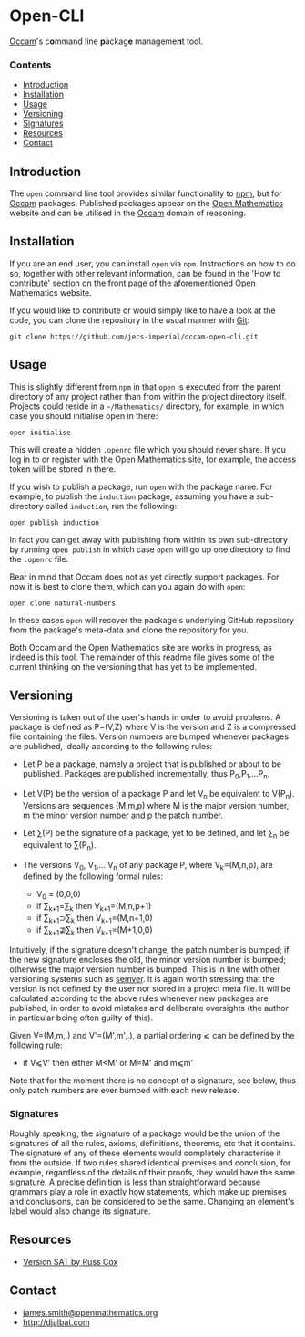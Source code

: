 # Open-CLI

[Occam](https://github.com/jecs-imperial/occam)'s c**o**mmand line **p**ackag**e** manageme**n**t tool.

### Contents

- [Introduction](#introduction)
- [Installation](#installation)
- [Usage](#usage)
- [Versioning](#versioning)
- [Signatures](#signatures)
- [Resources](#resources)
- [Contact](#contact)

## Introduction

The `open` command line tool provides similar functionality to [npm](https://www.npmjs.com/), but for [Occam](http://djalbat.com/occam) packages. Published packages appear on the [Open Mathematics](https://openmathematics.org) website and can be utilised in the [Occam](http://occam.science) domain of reasoning.

## Installation

If you are an end user, you can install `open` via `npm`. Instructions on how to do so, together with other relevant information, can be found in the 'How to contribute' section on the front page of the aforementioned Open Mathematics website.

If you would like to contribute or would simply like to have a look at the code, you can clone the repository in the usual manner with [Git](https://git-scm.com/):

    git clone https://github.com/jecs-imperial/occam-open-cli.git

## Usage

This is slightly different from `npm` in that `open` is executed from the parent directory of any project rather than from within the project directory itself. Projects could reside in a `~/Mathematics/` directory, for example, in which case you should initialise open in there:

    open initialise

This will create a hidden `.openrc` file which you should never share. If you log in to or register with the Open Mathematics site, for example, the access token will be stored in there.

If you wish to publish a package, run `open` with the package name. For example, to publish the `induction` package, assuming you have a sub-directory called `induction`, run the following:

    open publish induction

In fact you can get away with publishing from within its own sub-directory by running `open publish` in which case `open` will go up one directory to find the `.openrc` file.

Bear in mind that Occam does not as yet directly support packages. For now it is best to clone them, which can you again do with `open`:

    open clone natural-numbers

In these cases `open` will recover the package's underlying GitHub repository from the package's meta-data and clone the repository for you.

Both Occam and the Open Mathematics site are works in progress, as indeed is this tool. The remainder of this readme file gives some of the current thinking on the versioning that has yet to be implemented.

## Versioning

Versioning is taken out of the user's hands in order to avoid problems. A package is defined as P=(V,Z) where V is the version and Z is a compressed file containing the files. Version numbers are bumped whenever packages are published, ideally according to the following rules:

* Let P be a package, namely a project that is published or about to be published. Packages are published incrementally, thus P<sub>0</sub>,P<sub>1</sub>,...P<sub>n</sub>.

* Let V(P) be the version of a package P and let V<sub>n</sub> be equivalent to V(P<sub>n</sub>). Versions are sequences (M,m,p) where M is the major version number, m the minor version number and p the patch number. 

* Let ∑(P) be the signature of a package, yet to be defined, and let ∑<sub>n</sub> be equivalent to ∑(P<sub>n</sub>).

* The versions V<sub>0</sub>, V<sub>1</sub>,... V<sub>n</sub> of any package P, where V<sub>k</sub>=(M,n,p), are defined by the following formal rules:
  - V<sub>0</sub> = (0,0,0)
  - if ∑<sub>k+1</sub>=∑<sub>k</sub> then V<sub>k+1</sub>=(M,n,p+1)
  - if ∑<sub>k+1</sub>⊃∑<sub>k</sub> then V<sub>k+1</sub>=(M,n+1,0)
  - if ∑<sub>k+1</sub>⊉∑<sub>k</sub> then V<sub>k+1</sub>=(M+1,0,0)
  
Intuitively, if the signature doesn't change, the patch number is bumped; if the new signature encloses the old, the minor version number is bumped; otherwise the major version number is bumped. This is in line with other versioning systems such as [semver](http://semver.org/). It is again worth stressing that the version is not defined by the user nor stored in a project meta file. It will be calculated according to the above rules whenever new packages are published, in order to avoid mistakes and deliberate oversights (the author in particular being often guilty of this).

Given V=(M,m,.) and V'=(M',m',.), a partial ordering ⩽ can be defined by the following rule:

* if V⩽V' then either M&lt;M' or M=M' and m⩽m'

Note that for the moment there is no concept of a signature, see below, thus only patch numbers are ever bumped with each new release.

### Signatures

Roughly speaking, the signature of a package would be the union of the signatures of all the rules, axioms, definitions, theorems, etc that it contains. The signature of any of these elements would completely characterise it from the outside. If two rules shared identical premises and conclusion, for example, regardless of the details of their proofs, they would have the same signature. A precise definition is less than straightforward because grammars play a role in exactly how statements, which make up premises and conclusions, can be considered to be the same. Changing an element's label would also change its signature.

## Resources

* [Version SAT by Russ Cox](https://research.swtch.com/version-sat)

## Contact

* james.smith@openmathematics.org
* http://djalbat.com
